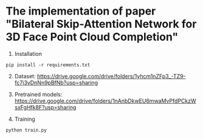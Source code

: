 # The implementation of paper "Bilateral Skip-Attention Network for 3D Face Point Cloud Completion"

1. Installation
```
pip install -r requirements.txt
```

2. Dataset: https://drive.google.com/drive/folders/1yhcm1nZFp3_-TZ9-fc7j3vDnNn9pBfNb?usp=sharing

3. Pretrained models: https://drive.google.com/drive/folders/1nAnbDkwEU6mwaMvPfdPCkzWsxFgHfk8F?usp=sharing

4. Training
```
python train.py
```
